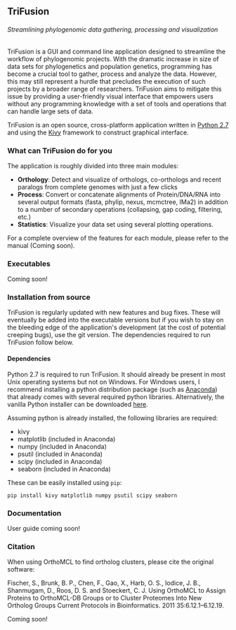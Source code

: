 ## TriFusion
###### Streamlining phylogenomic data gathering, processing and visualization

TriFusion is a GUI and command line application designed to streamline the workflow of phylogenomic projects. With the dramatic increase in size of data sets for phylogenetics and population genetics, programming has become a crucial tool to gather, process and analyze the data. However, this may still represent a hurdle that precludes the execution of such projects by a broader range of researchers. TriFusion aims to mitigate this issue by providing a user-friendly visual interface that empowers users without any programming knowledge with a set of tools and operations that can handle large sets of data.

TriFusion is an open source, cross-platform application written in [Python 2.7](https://www.python.org/) and using the [Kivy](https://github.com/kivy/kivy) framework to construct graphical interface.

### What can TriFusion do for you

The application is roughly divided into three main modules: 

- **Orthology**: Detect and visualize of orthologs, co-orthologs and recent paralogs from complete genomes with just a few clicks
- **Process**: Convert or concatenate alignments of Protein/DNA/RNA into several output formats (fasta, phylip, nexus, mcmctree, IMa2) in addition to a number of secondary operations (collapsing, gap coding, filtering, etc.)
- **Statistics**: Visualize your data set using several plotting operations.

For a complete overview of the features for each module, please refer to the manual (Coming soon).

### Executables

Coming soon!

### Installation from source

TriFusion is regularly updated with new features and bug fixes. These will eventually be added into the executable versions but if you wish to stay on the bleeding edge of the application's development (at the cost of potential creeping bugs), use the git version. The dependencies required to run TriFusion follow below.

#### Dependencies

Python 2.7 is required to run TriFusion. It should already be present in most Unix operating systems but not on Windows. For Windows users, I recommend installing a python distribution package (such as [Anaconda](https://www.continuum.io/downloads#_windows)) that already comes with several required python libraries. Alternatively, the vanilla Python installer can be downloaded [here](https://www.python.org/downloads/).

Assuming python is already installed, the following libraries are required:

- kivy 
- matplotlib (included in Anaconda)
- numpy (included in Anaconda)
- psutil (included in Anaconda)
- scipy (included in Anaconda)
- seaborn (included in Anaconda)

These can be easily installed using `pip`:

```
pip install kivy matplotlib numpy psutil scipy seaborn
```


### Documentation

User guide coming soon!

### Citation

When using OrthoMCL to find ortholog clusters, please cite the original software:

Fischer, S., Brunk, B. P., Chen, F., Gao, X., Harb, O. S., Iodice, J. B., Shanmugam, D., Roos, D. S. and Stoeckert, C. J. Using OrthoMCL to Assign Proteins to OrthoMCL-DB Groups or to Cluster Proteomes Into New Ortholog Groups Current Protocols in Bioinformatics. 2011 35:6.12.1–6.12.19.

Coming soon!
